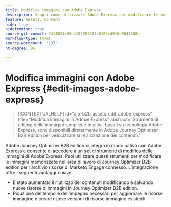 ```yaml
---
title: Modifica immagini con Adobe Express
description: Scopri come utilizzare Adobe Express per modificare le immagini nell’area di lavoro di Journey Optimizer B2B edition.
feature: Assets, Content
hide: true
hidefromtoc: true
source-git-commit: 941400fc55e418496318fe8182cd918d0643388e
workflow-type: tm+mt
source-wordcount: '137'
ht-degree: 0%

---
```


# Modifica immagini con Adobe Express {#edit-images-adobe-express}

>[!CONTEXTUALHELP]
>id="ajo-b2b_assets_edit_adobe_express"
>title="Modifica immagini in Adobe Express"
>abstract="Strumenti di editing delle immagini semplici e intuitivi, basati su tecnologia Adobe Express, sono disponibili direttamente in Adobe Journey Optimizer B2B edition per velocizzare la realizzazione dei contenuti."

Adobe Journey Optimizer B2B edition si integra in modo nativo con Adobe Express e consente di accedere a un set di strumenti di modifica delle immagini di Adobe Express. Puoi utilizzare questi strumenti per modificare le immagini memorizzate nell’area di lavoro di Journey Optimizer B2B edition per l’archivio risorse di Marketo Engage connesso. L’integrazione offre i seguenti vantaggi chiave:

* È stato aumentato il riutilizzo dei contenuti modificando e salvando nuove risorse di immagini in Journey Optimizer B2B edition.
* Riduzione del tempo e dell&#39;impegno necessari per aggiornare le risorse immagine o creare nuove versioni di risorse immagine esistenti.
